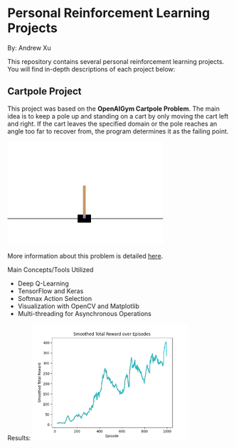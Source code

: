 # Personal Reinforcement Learning Projects
By: Andrew Xu

This repository contains several personal reinforcement learning projects. You will find in-depth descriptions of each project below:

## Cartpole Project

This project was based on the **OpenAIGym Cartpole Problem**. The main idea is to keep a pole up and standing on a cart by only moving the cart left and right. If the cart leaves the specified domain or the pole reaches an angle too far to recover from, the program determines it as the failing point.

<img src="Cartpole Project/cart_pole.gif" alt="1" style="width:350px;"/>

More information about this problem is detailed [here](https://www.gymlibrary.dev/environments/classic_control/cart_pole/).

Main Concepts/Tools Utilized
- Deep Q-Learning
- TensorFlow and Keras
- Softmax Action Selection
- Visualization with OpenCV and Matplotlib
- Multi-threading for Asynchronous Operations

Results:
<img src="Cartpole Project/plot.png" alt="2" style="width:350px;"/>
